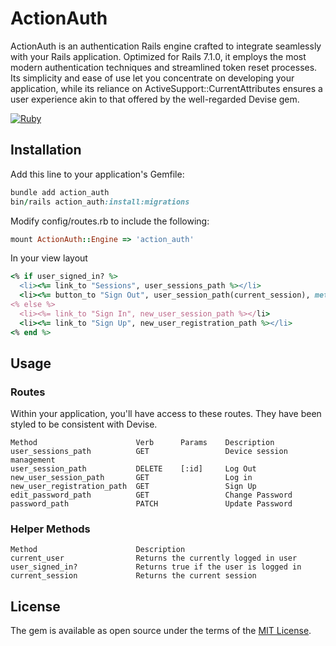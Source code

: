 # ActionAuth
ActionAuth is an authentication Rails engine crafted to integrate seamlessly
with your Rails application. Optimized for Rails 7.1.0, it employs the most modern authentication
techniques and streamlined token reset processes. Its simplicity and ease of use let you concentrate
on developing your application, while its reliance on ActiveSupport::CurrentAttributes ensures a
user experience akin to that offered by the well-regarded Devise gem.

[![Ruby](https://github.com/kobaltz/action_auth/actions/workflows/test.yml/badge.svg)](https://github.com/kobaltz/action_auth/actions/workflows/test.yml)

## Installation
Add this line to your application's Gemfile:

```ruby
bundle add action_auth
bin/rails action_auth:install:migrations
```

Modify config/routes.rb to include the following:

```ruby
mount ActionAuth::Engine => 'action_auth'
```

In your view layout

```ruby
<% if user_signed_in? %>
  <li><%= link_to "Sessions", user_sessions_path %></li>
  <li><%= button_to "Sign Out", user_session_path(current_session), method: :delete %></li>
<% else %>
  <li><%= link_to "Sign In", new_user_session_path %></li>
  <li><%= link_to "Sign Up", new_user_registration_path %></li>
<% end %>
```

## Usage

### Routes

Within your application, you'll have access to these routes. They have been styled to be consistent with Devise.

    Method	                    Verb	  Params	Description
    user_sessions_path	        GET		            Device session management
    user_session_path	        DELETE	  [:id]     Log Out
    new_user_session_path	    GET		            Log in
    new_user_registration_path	GET		            Sign Up
    edit_password_path          GET		            Change Password
    password_path               PATCH               Update Password

### Helper Methods

    Method	                    Description
    current_user	            Returns the currently logged in user
    user_signed_in?	            Returns true if the user is logged in
    current_session	            Returns the current session

## License
The gem is available as open source under the terms of the [MIT License](https://opensource.org/licenses/MIT).
